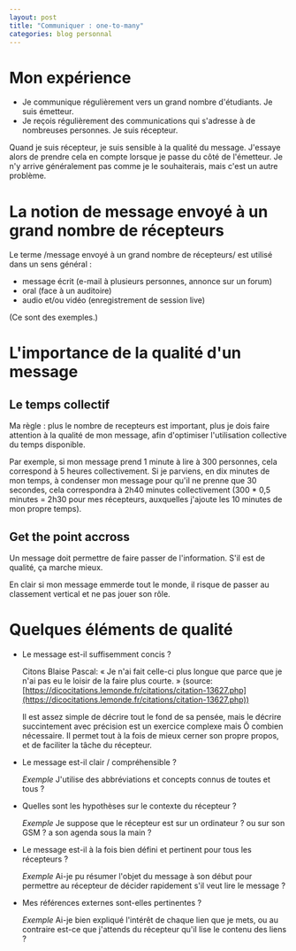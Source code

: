 ```yaml
---
layout: post
title: "Communiquer : one-to-many"
categories: blog personnal
---
```


# Mon expérience
- Je communique régulièrement vers un grand nombre d'étudiants. Je suis émetteur.
- Je reçois régulièrement des communications qui s'adresse à de nombreuses personnes. Je suis récepteur.

Quand je suis récepteur, je suis sensible à la qualité du message. 
J'essaye alors de prendre cela en compte lorsque je passe du côté de l'émetteur.
Je n'y arrive généralement pas comme je le souhaiterais, mais c'est un autre problème.

# La notion de message envoyé à un grand nombre de récepteurs
Le terme /message envoyé à un grand nombre de récepteurs/ est utilisé dans un sens général :

- message écrit (e-mail à plusieurs personnes, annonce sur un forum)
- oral (face à un auditoire)
- audio et/ou vidéo (enregistrement de session live)

(Ce sont des exemples.)

# L'importance de la qualité d'un message

## Le temps collectif
Ma règle : plus le nombre de recepteurs est important, plus je dois faire attention à la qualité de mon message, afin d'optimiser l'utilisation collective du temps disponible.

Par exemple, si mon message prend 1 minute à lire à 300 personnes, cela correspond à 5 heures collectivement.
Si je parviens, en dix minutes de mon temps, à condenser mon message pour qu'il ne prenne que 30 secondes, cela correspondra à 2h40 minutes collectivement (300 * 0,5 minutes = 2h30 pour mes récepteurs, auxquelles j'ajoute les 10 minutes de mon propre temps). 

## Get the point accross
Un message doit permettre de faire passer de l'information. S'il est de qualité, ça marche mieux.

En clair si mon message emmerde tout le monde, il risque de passer au classement vertical et ne pas jouer son rôle.

# Quelques éléments de qualité

- Le message est-il suffisemment concis ?

   Citons Blaise Pascal: « Je n'ai fait celle-ci plus longue que parce que je n'ai pas eu le loisir de la faire plus courte. » 
	  (source: [https://dicocitations.lemonde.fr/citations/citation-13627.php](https://dicocitations.lemonde.fr/citations/citation-13627.php))

   Il est assez simple de décrire tout le fond de sa pensée, mais le décrire succintement avec précision est un exercice complexe mais Ô combien nécessaire. Il permet tout à la fois de mieux cerner son propre propos, et de faciliter la tâche du récepteur.

- Le message est-il clair / compréhensible ?

   _Exemple_ J'utilise des abbréviations et concepts connus de toutes et tous ?

- Quelles sont les hypothèses sur le contexte du récepteur ?

   _Exemple_ Je suppose que le récepteur est sur un ordinateur ? ou sur son GSM ? a son agenda sous la main ?

- Le message est-il à la fois bien défini et pertinent pour tous les récepteurs ?

   _Exemple_ Ai-je pu résumer l'objet du message à son début pour permettre au récepteur de décider rapidement s'il veut lire le message ?

- Mes références externes sont-elles pertinentes ?

   _Exemple_ Ai-je bien expliqué l'intérêt de chaque lien que je mets, ou au contraire est-ce que j'attends du récepteur qu'il lise le contenu des liens ?
